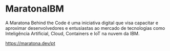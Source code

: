 # MaratonaIBM

A Maratona Behind the Code é uma iniciativa digital que visa capacitar e aproximar desenvolvedores e entusiastas
ao mercado de tecnologias como Inteligência Artificial, Cloud, Containers e IoT na nuvem da IBM.


https://maratona.dev/pt
